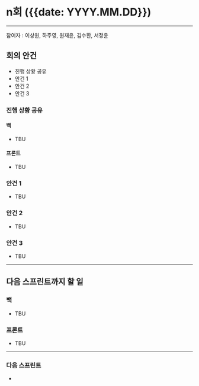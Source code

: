 # n회 ({{date: YYYY.MM.DD}})

---

참여자 : 이상원, 하주영, 원재윤, 김수환, 서정윤

## 회의 안건

- 진행 상황 공유
- 안건 1
- 안건 2
- 안건 3
### 진행 상황 공유
#### 백
- TBU
#### 프론트
- TBU
### 안건 1
- TBU
### 안건 2
- TBU
### 안건 3
- TBU

---
## 다음 스프린트까지 할 일
### 백
- TBU

### 프론트
- TBU

---
### 다음 스프린트
- 